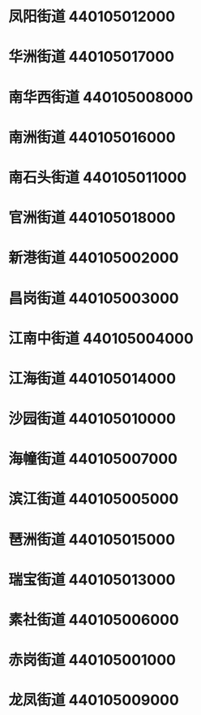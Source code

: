 # 凤阳街道 440105012000
# 华洲街道 440105017000
# 南华西街道 440105008000
# 南洲街道 440105016000
# 南石头街道 440105011000
# 官洲街道 440105018000
# 新港街道 440105002000
# 昌岗街道 440105003000
# 江南中街道 440105004000
# 江海街道 440105014000
# 沙园街道 440105010000
# 海幢街道 440105007000
# 滨江街道 440105005000
# 琶洲街道 440105015000
# 瑞宝街道 440105013000
# 素社街道 440105006000
# 赤岗街道 440105001000
# 龙凤街道 440105009000
